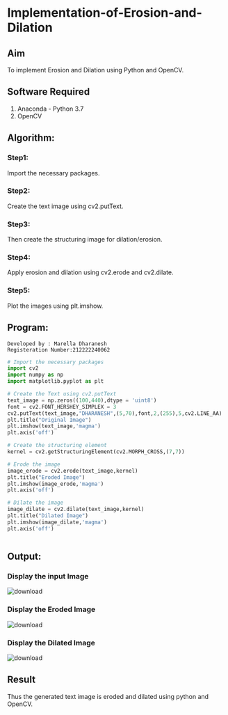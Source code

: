# Implementation-of-Erosion-and-Dilation
## Aim
To implement Erosion and Dilation using Python and OpenCV.
## Software Required
1. Anaconda - Python 3.7
2. OpenCV
## Algorithm:
### Step1:
Import the necessary packages.

### Step2:
Create the text image using cv2.putText.

### Step3:
Then create the structuring image for dilation/erosion.

### Step4:
Apply erosion and dilation using cv2.erode and cv2.dilate.

### Step5:
Plot the images using plt.imshow.

 
## Program:
```
Developed by : Marella Dharanesh
Registeration Number:212222240062
```

``` Python
# Import the necessary packages
import cv2
import numpy as np
import matplotlib.pyplot as plt

# Create the Text using cv2.putText
text_image = np.zeros((100,440),dtype = 'uint8')
font = cv2.FONT_HERSHEY_SIMPLEX = 3
cv2.putText(text_image,"DHARANESH",(5,70),font,2,(255),5,cv2.LINE_AA)
plt.title("Original Image")
plt.imshow(text_image,'magma')
plt.axis('off')

# Create the structuring element
kernel = cv2.getStructuringElement(cv2.MORPH_CROSS,(7,7))

# Erode the image
image_erode = cv2.erode(text_image,kernel)
plt.title("Eroded Image")
plt.imshow(image_erode,'magma')
plt.axis('off')

# Dilate the image
image_dilate = cv2.dilate(text_image,kernel)
plt.title("Dilated Image")
plt.imshow(image_dilate,'magma')
plt.axis('off')



```
## Output:

### Display the input Image


![download](https://github.com/MarellaDharanesh/Implementation-of-Erosion-and-Dilation/assets/118707669/2b776353-d4cd-48e2-8b83-0d8f58da33eb)

### Display the Eroded Image

![download](https://github.com/MarellaDharanesh/Implementation-of-Erosion-and-Dilation/assets/118707669/ab955322-6f42-4be0-961c-337858069c12)



### Display the Dilated Image
![download](https://github.com/MarellaDharanesh/Implementation-of-Erosion-and-Dilation/assets/118707669/fd1ce3f4-e324-43dd-bd86-a0598ecf637f)



## Result
Thus the generated text image is eroded and dilated using python and OpenCV.
